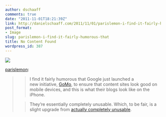 ```yaml
---
author: dschaaff
comments: true
date: "2011-11-01T18:21:39Z"
link: http://danielschaaff.com/2011/11/01/parislemon-i-find-it-fairly-humorous-that/
post_format:
- Image
slug: parislemon-i-find-it-fairly-humorous-that
title: No Content Found
wordpress_id: 387
---
```


![](https://danielschaaff.files.wordpress.com/2011/11/tumblr_ltzt3i9ejy1qz4gevo1_1280.png)

[parislemon](http://parislemon.com/post/12201744710/i-find-it-fairly-humorous-that-google-just):




<blockquote>

> 
> I find it fairly humorous that Google just launched a new initiative, [GoMo](http://www.howtogomo.com/en/#homepage), to ensure that content sites look good on mobile devices, and this is what their blogs look like on the iPhone.
> 
> 

> 
> They’re essentially completely unusable. Which, to be fair, is a slight upgrade from [actually completely unusable](https://twitter.com/#!/parislemon/status/125073562682929152). 
> 
> 
</blockquote>
